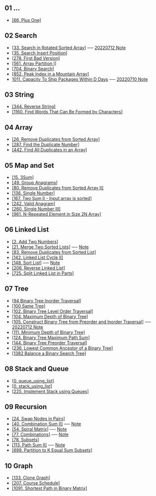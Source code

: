 ## 01 ...
* [[66. Plus One]](./01_preview/66.%20Plus%20One/index.py)

## 02 Search
* [[33. Search in Rotated Sorted Array]](./02_search/33.%20Search%20in%20Rotated%20Sorted%20Array/index.py) ── [20220712 Note](./02_search/33.%20Search%20in%20Rotated%20Sorted%20Array/note.md)
* [[35. Search Insert Position]](./02_search/35.%20Search%20Insert%20Position/index.py)
* [[278. First Bad Version]](./02_search/278.%20First%20Bad%20Version/index.py)
* [[561. Array Partition I]](./02_search/561.%20Array%20Partition%20I/index.py)
* [[704. Binary Search]](./02_search/704.%20Binary%20Search/index.py)
* [[852. Peak Index in a Mountain Array]](./02_search/852.%20Peak%20Index%20in%20a%20Mountain%20Array/index.py)
* [1011. Capacity To Ship Packages Within D Days](./02_search/1011.%20Capacity%20To%20Ship%20Packages%20Within%20D%20Days/index.py) ── [20220710 Note](./02_search/1011.%20Capacity%20To%20Ship%20Packages%20Within%20D%20Days/note.md) 

## 03 String
* [[344. Reverse String]](./03_string/344.%20Reverse%20String/index.py)
* [[1160. Find Words That Can Be Formed by Characters]](./03_string/1160.%20Find%20Words%20That%20Can%20Be%20Formed%20by%20Characters/index.py)

## 04 Array
* [[26. Remove Duplicates from Sorted Array]](./04_array/26.%20Remove%20Duplicates%20from%20Sorted%20Array/index.py)
* [[287. Find the Duplicate Number]](./04_array/287.%20Find%20the%20Duplicate%20Number/index.py)
* [[442. Find All Duplicates in an Array]](./04_array/442.%20Find%20All%20Duplicates%20in%20an%20Array/index.py)

## 05 Map and Set
* [[15. 3Sum]](./05_map_and_set/15.%203Sum/index.py)
* [[49. Group Anagrams]](./05_map_and_set/49.%20Group%20Anagrams/index.py)
* [[80. Remove Duplicates from Sorted Array II]](./05_map_and_set/80.%20Remove%20Duplicates%20from%20Sorted%20Array%20II/index.py)
* [[136. Single Number]](./05_map_and_set/136.%20Single%20Number/index.py)
* [[167. Two Sum II - Input array is sorted]](./05_map_and_set/167.%20Two%20Sum%20II%20-%20Input%20array%20is%20sorted/index.py)
* [[242. Valid Anagram]](./05_map_and_set/242.%20Valid%20Anagram/index.py)
* [[260. Single Number III]](./05_map_and_set/260.%20Single%20Number%20III/index.py)
* [[961. N-Repeated Element in Size 2N Array]](./05_map_and_set/961.%20N-Repeated%20Element%20in%20Size%202N%20Array/index.py)

## 06 Linked List
* [[2. Add Two Numbers]](./06_linked_list/2.%20Add%20Two%20Numbers/index.py)
* [[21. Merge Two Sorted Lists]](./06_linked_list/21.%20Merge%20Two%20Sorted%20Lists/index.py) ── [Note](https://hackmd.io/KzJHYRmRTdyfZA2xRfNMSw)
* [[83. Remove Duplicates from Sorted List]](./06_linked_list/83.%20Remove%20Duplicates%20from%20Sorted%20List/index.py)
* [[142. Linked List Cycle II]](./06_linked_list/142.%20Linked%20List%20Cycle%20II/index.py)
* [[148. Sort List]](./06_linked_list/148.%20Sort%20List/index.py) ── [Note](https://hackmd.io/xie4spD_T_KfNJhq18KpKQ)
* [[206. Reverse Linked List]](./06_linked_list/206.%20Reverse%20Linked%20List/index.py)
* [[725. Split Linked List in Parts]](./06_linked_list/725.%20Split%20Linked%20List%20in%20Parts/index.py)

## 07 Tree
* [[94 Binary Tree Inorder Traversal]](./07_tree//94.%20Binary%20Tree%20Inorder%20Traversal/index.py)
* [[100 Same Tree]](./07_tree//100.%20Same%20Tree/index.py)
* [[102. Binary Tree Level Order Traversal]](./07_tree//102.%20Binary%20Tree%20Level%20Order%20Traversal/index.py)
* [[104. Maximum Depth of Binary Tree]](./07_tree/104.%20Maximum%20Depth%20of%20Binary%20Tree/index.py)
* [[105. Construct Binary Tree from Preorder and Inorder Traversal]](./07_tree/105.%20Construct%20Binary%20Tree%20from%20Preorder%20and%20Inorder%20Traversal/index.py) ── [20220712 Note](./07_tree/105.%20Construct%20Binary%20Tree%20from%20Preorder%20and%20Inorder%20Traversal/note.md) 
* [[111. Minimum Depth of Binary Tree]](./07_tree//111.%20Minimum%20Depth%20of%20Binary%20Tree/index.py)
* [[124. Binary Tree Maximum Path Sum]](./09_recursion//124.%20Binary%20Tree%20Maximum%20Path%20Sum/index.py)
* [[144. Binary Tree Preorder Traversal]](./07_tree//144.%20Binary%20Tree%20Preorder%20Traversal/index.py)
* [[236. Lowest Common Ancestor of a Binary Tree]](./09_recursion//236.%20Lowest%20Common%20Ancestor%20of%20a%20Binary%20Tree/index.py)
* [[1382 Balance a Binary Search Tree]](./07_tree//1382.%20Balance%20a%20Binary%20Search%20Tree/index.py)


## 08 Stack and Queue
* [[0. queue_using_list]](./08_stack_and_queue/0.%20queue_using_list/index.py)
* [[0. stack_using_list]](./08_stack_and_queue/0.%20stack_using_list/index.py)
* [[225. Implement Stack using Queues]](./08_stack_and_queue/225.%20Implement%20Stack%20using%20Queues/index.py)

## 09 Recursion
* [[24. Swap Nodes in Pairs]](./09_recursion/24.%20Swap%20Nodes%20in%20Pairs/index.py)
* [[40. Combination Sum II]](./09_recursion//40.%20Combination%20Sum%20II/index.py) ── [Note](https://hackmd.io/ZcK7IEXSTiiGGUUN7YXIsw)
* [[54. Spiral Matrix]](./09_recursion//54.%20Spiral%20Matrix/index.py) ── [Note](https://hackmd.io/3em6KeTGTS2XTmhh5u3lmg)
* [[77. Combinations]](./09_recursion//77.%20Combinations/index.py) ── [Note](https://hackmd.io/0RYLEAdvSt-U1prTlR-74A)
* [[78. Subsets]](./09_recursion//78.%20Subsets/index.py)
* [[113. Path Sum II]](./09_recursion//113.%20Path%20Sum%20II/index.py) ── [Note](https://hackmd.io/XgQPsr40TO-y65ObjHhKpA)
* [[698. Partition to K Equal Sum Subsets]](./09_recursion//698.%20Partition%20to%20K%20Equal%20Sum%20Subsets/index.py)
## 10 Graph
* [[133. Clone Graph]](./08_graph//133.%20Clone%20Graph/index.py)
* [[207. Course Schedule]](./08_graph/207.%20Course%20Schedule/index.py)
* [[1091. Shortest Path in Binary Matrix]](./08_graph//1091.%20Shortest%20Path%20in%20Binary%20Matrix/index.py)